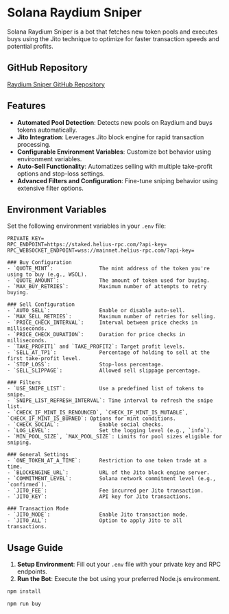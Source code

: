 # Solana Raydium Sniper

Solana Raydium Sniper is a bot that fetches new token pools and executes buys using the Jito technique to optimize for faster transaction speeds and potential profits.

## GitHub Repository

[Raydium Sniper GitHub Repository](https://github.com/Rabnail-SOL/Solana-Raydium-Sniper)

## Features

- **Automated Pool Detection**: Detects new pools on Raydium and buys tokens automatically.
- **Jito Integration**: Leverages Jito block engine for rapid transaction processing.
- **Configurable Environment Variables**: Customize bot behavior using environment variables.
- **Auto-Sell Functionality**: Automatizes selling with multiple take-profit options and stop-loss settings.
- **Advanced Filters and Configuration**: Fine-tune sniping behavior using extensive filter options.

## Environment Variables

Set the following environment variables in your `.env` file:

```plaintext
PRIVATE_KEY=
RPC_ENDPOINT=https://staked.helius-rpc.com/?api-key=
RPC_WEBSOCKET_ENDPOINT=wss://mainnet.helius-rpc.com/?api-key=

### Buy Configuration
- `QUOTE_MINT`:               The mint address of the token you're using to buy (e.g., WSOL).
- `QUOTE_AMOUNT`:             The amount of token used for buying.
- `MAX_BUY_RETRIES`:          Maximum number of attempts to retry buying.

### Sell Configuration
- `AUTO_SELL`:                Enable or disable auto-sell.
- `MAX_SELL_RETRIES`:         Maximum number of retries for selling.
- `PRICE_CHECK_INTERVAL`:     Interval between price checks in milliseconds.
- `PRICE_CHECK_DURATION`:     Duration for price checks in milliseconds.
- `TAKE_PROFIT1` and `TAKE_PROFIT2`: Target profit levels.
- `SELL_AT_TP1`:              Percentage of holding to sell at the first take-profit level.
- `STOP_LOSS`:                Stop-loss percentage.
- `SELL_SLIPPAGE`:            Allowed sell slippage percentage.

### Filters
- `USE_SNIPE_LIST`:           Use a predefined list of tokens to snipe.
- `SNIPE_LIST_REFRESH_INTERVAL`: Time interval to refresh the snipe list.
- `CHECK_IF_MINT_IS_RENOUNCED`, `CHECK_IF_MINT_IS_MUTABLE`, `CHECK_IF_MINT_IS_BURNED`: Options for mint conditions.
- `CHECK_SOCIAL`:             Enable social checks.
- `LOG_LEVEL`:                Set the logging level (e.g., `info`).
- `MIN_POOL_SIZE`, `MAX_POOL_SIZE`: Limits for pool sizes eligible for sniping.

### General Settings
- `ONE_TOKEN_AT_A_TIME`:      Restriction to one token trade at a time.
- `BLOCKENGINE_URL`:          URL of the Jito block engine server.
- `COMMITMENT_LEVEL`:         Solana network commitment level (e.g., `confirmed`).
- `JITO_FEE`:                 Fee incurred per Jito transaction.
- `JITO_KEY`:                 API key for Jito transactions.

### Transaction Mode
- `JITO_MODE`:                Enable Jito transaction mode.
- `JITO_ALL`:                 Option to apply Jito to all transactions.
```
## Usage Guide

1. **Setup Environment**: Fill out your `.env` file with your private key and RPC endpoints.
2. **Run the Bot**: Execute the bot using your preferred Node.js environment.

```bash
npm install

npm run buy
```
